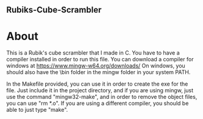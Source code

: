 ## Rubiks-Cube-Scrambler

# About
This is a Rubik's cube scrambler that I made in C. You have to have a compiler installed in order to run this file. 
You can download a compiler for windows at https://www.mingw-w64.org/downloads/
On windows, you should also have the \bin folder in the mingw folder in your system PATH.

In the Makefile provided, you can use it in order to create the exe for the file. Just include it in the project directory, and if you are using mingw,
just use the command "mingw32-make", and in order to remove the object files, you can use "rm *.o". If you are using a different compiler, you should be able to
just type "make".
